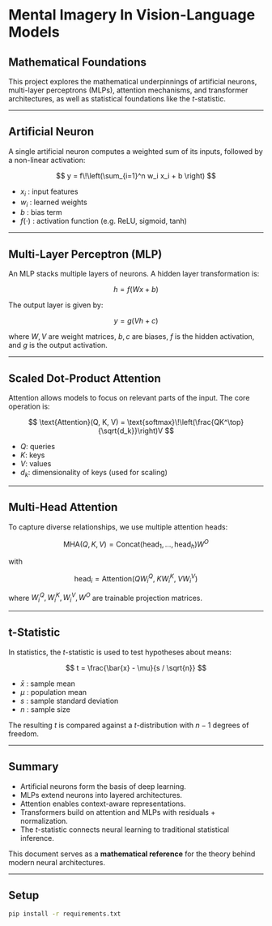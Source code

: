 # Mental Imagery In Vision-Language Models

## Mathematical Foundations

This project explores the mathematical underpinnings of artificial neurons, multi-layer perceptrons (MLPs), attention mechanisms, and transformer architectures, as well as statistical foundations like the $t$-statistic.

---

## Artificial Neuron

A single artificial neuron computes a weighted sum of its inputs, followed by a non-linear activation:

$$
y = f\!\left(\sum_{i=1}^n w_i x_i + b \right)
$$

- $x_i$ : input features  
- $w_i$ : learned weights  
- $b$ : bias term  
- $f(\cdot)$ : activation function (e.g. ReLU, sigmoid, tanh)

---

## Multi-Layer Perceptron (MLP)

An MLP stacks multiple layers of neurons. A hidden layer transformation is:

$$
h = f(Wx + b)
$$

The output layer is given by:

$$
y = g(Vh + c)
$$

where $W, V$ are weight matrices, $b, c$ are biases, $f$ is the hidden activation, and $g$ is the output activation.

---

## Scaled Dot-Product Attention

Attention allows models to focus on relevant parts of the input. The core operation is:

$$
\text{Attention}(Q, K, V) = \text{softmax}\!\left(\frac{QK^\top}{\sqrt{d_k}}\right)V
$$

- $Q$: queries  
- $K$: keys  
- $V$: values  
- $d_k$: dimensionality of keys (used for scaling)

---

## Multi-Head Attention

To capture diverse relationships, we use multiple attention heads:

$$
\text{MHA}(Q,K,V) = \text{Concat}(\text{head}_1, \dots, \text{head}_h) W^O
$$

with

$$
\text{head}_i = \text{Attention}(QW_i^Q, \; KW_i^K, \; VW_i^V)
$$

where $W_i^Q, W_i^K, W_i^V, W^O$ are trainable projection matrices.

---

## t-Statistic

In statistics, the $t$-statistic is used to test hypotheses about means:

$$
t = \frac{\bar{x} - \mu}{s / \sqrt{n}}
$$

- $\bar{x}$ : sample mean  
- $\mu$ : population mean  
- $s$ : sample standard deviation  
- $n$ : sample size  

The resulting $t$ is compared against a $t$-distribution with $n-1$ degrees of freedom.

---

## Summary

- Artificial neurons form the basis of deep learning.  
- MLPs extend neurons into layered architectures.  
- Attention enables context-aware representations.  
- Transformers build on attention and MLPs with residuals + normalization.  
- The $t$-statistic connects neural learning to traditional statistical inference.  

This document serves as a **mathematical reference** for the theory behind modern neural architectures.

---

## Setup

```bash
pip install -r requirements.txt
